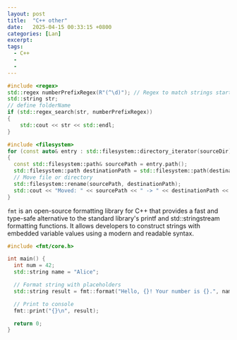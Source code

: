 ```yaml
---
layout: post
title:  "C++ other"
date:   2025-04-15 00:33:15 +0800
categories: [Lan]
excerpt: 
tags:
  - C++ 
  - 
  - 
---
```


```C++
#include <regex>
std::regex numberPrefixRegex(R"(^\d)"); // Regex to match strings starting with a number
std::string str; 
// define folderName
if (std::regex_search(str, numberPrefixRegex)) 
{
    std::cout << str << std::endl;
}
```

```C++
#include <filesystem>
for (const auto& entry : std::filesystem::directory_iterator(sourceDir)) 
{
  const std::filesystem::path& sourcePath = entry.path();
  std::filesystem::path destinationPath = std::filesystem::path(destinationDir) / sourcePath.filename();
  // Move file or directory
  std::filesystem::rename(sourcePath, destinationPath);
  std::cout << "Moved: " << sourcePath << " -> " << destinationPath << std::endl;
}
```

`fmt` is an open-source formatting library for C++ that provides a fast and type-safe alternative to the standard library's printf and std::stringstream formatting functions. It allows developers to construct strings with embedded variable values using a modern and readable syntax.

```C++
#include <fmt/core.h>

int main() {
  int num = 42;
  std::string name = "Alice";

  // Format string with placeholders
  std::string result = fmt::format("Hello, {}! Your number is {}.", name, num);

  // Print to console
  fmt::print("{}\n", result);

  return 0;
}
```
